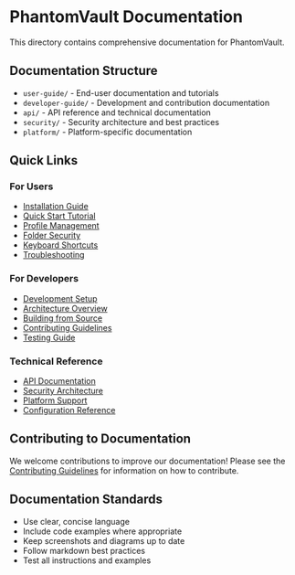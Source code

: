 # PhantomVault Documentation

This directory contains comprehensive documentation for PhantomVault.

## Documentation Structure

- `user-guide/` - End-user documentation and tutorials
- `developer-guide/` - Development and contribution documentation
- `api/` - API reference and technical documentation
- `security/` - Security architecture and best practices
- `platform/` - Platform-specific documentation

## Quick Links

### For Users
- [Installation Guide](user-guide/installation.md)
- [Quick Start Tutorial](user-guide/quick-start.md)
- [Profile Management](user-guide/profiles.md)
- [Folder Security](user-guide/folder-security.md)
- [Keyboard Shortcuts](user-guide/keyboard-shortcuts.md)
- [Troubleshooting](user-guide/troubleshooting.md)

### For Developers
- [Development Setup](developer-guide/setup.md)
- [Architecture Overview](developer-guide/architecture.md)
- [Building from Source](developer-guide/building.md)
- [Contributing Guidelines](developer-guide/contributing.md)
- [Testing Guide](developer-guide/testing.md)

### Technical Reference
- [API Documentation](api/README.md)
- [Security Architecture](security/architecture.md)
- [Platform Support](platform/README.md)
- [Configuration Reference](api/configuration.md)

## Contributing to Documentation

We welcome contributions to improve our documentation! Please see the [Contributing Guidelines](developer-guide/contributing.md) for information on how to contribute.

## Documentation Standards

- Use clear, concise language
- Include code examples where appropriate
- Keep screenshots and diagrams up to date
- Follow markdown best practices
- Test all instructions and examples